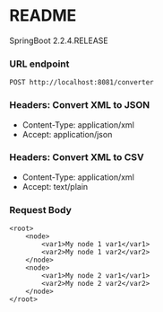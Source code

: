 # README #

SpringBoot 2.2.4.RELEASE

### URL endpoint ###
```
POST http://localhost:8081/converter
```

### Headers: Convert XML to JSON ###

* Content-Type: application/xml
* Accept: application/json


### Headers: Convert XML to CSV ###

* Content-Type: application/xml
* Accept: text/plain

### Request Body ###
```
<root>
	<node>
		<var1>My node 1 var1</var1>
		<var2>My node 1 var2</var2>
	</node>
	<node>
		<var1>My node 2 var1</var1>
		<var2>My node 2 var2</var2>
	</node>
</root>
```

